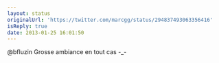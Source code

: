 ```yaml
---
layout: status
originalUrl: 'https://twitter.com/marcgg/status/294837493063356416'
isReply: true
date: 2013-01-25 16:01:50
---
```


@bfluzin Grosse ambiance en tout cas -_-
